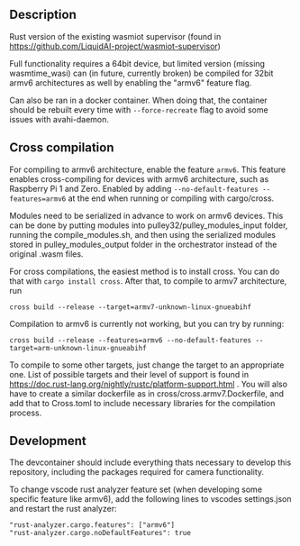 ## Description

Rust version of the existing wasmiot supervisor (found in https://github.com/LiquidAI-project/wasmiot-supervisor)

Full functionality requires a 64bit device, but limited version (missing wasmtime_wasi) can (in future, currently broken) be compiled for 32bit armv6 architectures as well by enabling the "armv6" feature flag. 

Can also be ran in a docker container. When doing that, the container should be rebuilt every time with `--force-recreate` flag to avoid some issues with avahi-daemon.

## Cross compilation
For compiling to armv6 architecture, enable the feature `armv6`. This feature enables cross-compiling for devices with armv6 architecture, such as Raspberry Pi 1 and Zero. Enabled by adding ```--no-default-features --features=armv6``` at the end when running or compiling with cargo/cross.

Modules need to be serialized in advance to work on armv6 devices. This can be done by putting modules into pulley32/pulley_modules_input folder, running the compile_modules.sh, and then using the serialized modules stored in pulley_modules_output folder in the orchestrator instead of the original .wasm files.

For cross compilations, the easiest method is to install cross. You can do that with `cargo install cross`. After that, to compile to armv7 architecture, run 

`cross build --release --target=armv7-unknown-linux-gnueabihf`

Compilation to armv6 is currently not working, but you can try by running: 

`cross build --release --features=armv6 --no-default-features --target=arm-unknown-linux-gnueabihf`

To compile to some other targets, just change the target to an appropriate one. List of possible targets and their level of support is found in https://doc.rust-lang.org/nightly/rustc/platform-support.html .
You will also have to create a similar dockerfile as in cross/cross.armv7.Dockerfile, and add that to Cross.toml to include necessary libraries for the compilation process.

## Development

The devcontainer should include everything thats necessary to develop this repository, including the packages required for camera functionality.

To change vscode rust analyzer feature set (when developing some specific feature like armv6), add the following lines to vscodes settings.json and restart the rust analyzer:

```
"rust-analyzer.cargo.features": ["armv6"]
"rust-analyzer.cargo.noDefaultFeatures": true
```
